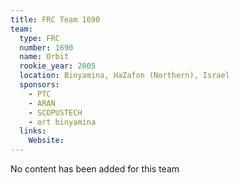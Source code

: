 ```yaml
---
title: FRC Team 1690
team:
  type: FRC
  number: 1690
  name: Orbit
  rookie_year: 2005
  location: Binyamina, HaZafon (Northern), Israel
  sponsors:
    - PTC
    - ARAN
    - SCOPUSTECH
    - ort binyamina
  links:
    Website: 
---
```

No content has been added for this team